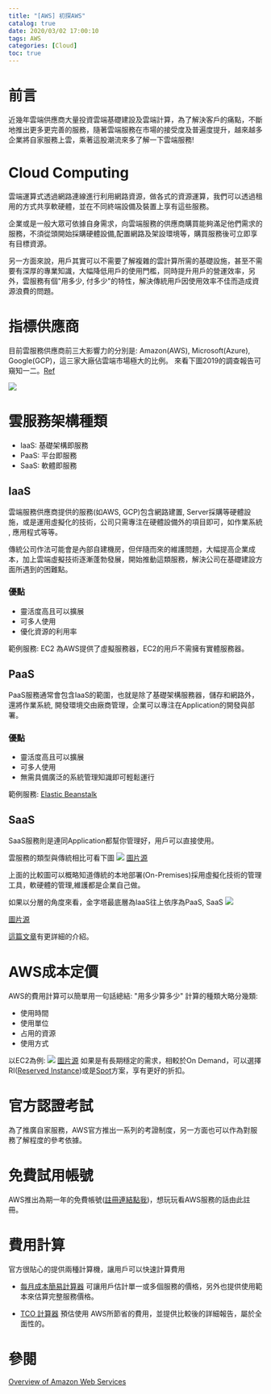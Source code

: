 ```yaml
---
title: "[AWS] 初探AWS"
catalog: true
date: 2020/03/02 17:00:10
tags: AWS
categories: [Cloud]
toc: true
---
```

<!-- toc -->
# 前言
近幾年雲端供應商大量投資雲端基礎建設及雲端計算，為了解決客戶的痛點，不斷地推出更多更完善的服務，隨著雲端服務在市場的接受度及普遍度提升，越來越多企業將自家服務上雲，乘著這股潮流來多了解一下雲端服務!
<!--more-->

# Cloud Computing
雲端運算式透過網路連線進行利用網路資源，做各式的資源運算，我們可以透過租用的方式共享軟硬體，並在不同終端設備及裝置上享有這些服務。

企業或是一般大眾可依據自身需求，向雲端服務的供應商購買能夠滿足他們需求的服務，不須從頭開始採購硬體設備,配置網路及架設環境等，購買服務後可立即享有目標資源。

另一方面來說，用戶其實可以不需要了解複雜的雲計算所需的基礎設施，甚至不需要有深厚的專業知識，大幅降低用戶的使用門檻，同時提升用戶的營運效率，另外，雲服務有個"用多少, 付多少"的特性，解決傳統用戶因使用效率不佳而造成資源浪費的問題。

# 指標供應商
目前雲服務供應商前三大影響力的分別是: Amazon(AWS), Microsoft(Azure), Google(GCP)，這三家大廠佔雲端市場極大的比例。
來看下圖2019的調查報告可窺知一二。[Ref](https://kinsta.com/blog/google-cloud-vs-azure/)

![](https://i.imgur.com/GjFCgvH.png)


# 雲服務架構種類
- IaaS: 基礎架構即服務
- PaaS: 平台即服務
- SaaS: 軟體即服務

## IaaS
雲端服務供應商提供的服務(如AWS, GCP)包含網路建置, Server採購等硬體設施，或是運用虛擬化的技術，公司只需專注在硬體設備外的項目即可，如作業系統 , 應用程式等等。

傳統公司作法可能會是內部自建機房，但伴隨而來的維護問題，大幅提高企業成本，加上雲端虛擬技術逐漸蓬勃發展，開始推動這類服務，解決公司在基礎建設方面所遇到的困難點。
### 優點
* 靈活度高且可以擴展
* 可多人使用
* 優化資源的利用率

範例服務: EC2
為AWS提供了虛擬服務器，EC2的用戶不需擁有實體服務器。

## PaaS
PaaS服務通常會包含IaaS的範圍，也就是除了基礎架構服務器，儲存和網路外，還將作業系統, 開發環境交由廠商管理，企業可以專注在Application的開發與部署。

### 優點
* 靈活度高且可以擴展
* 可多人使用
* 無需具備廣泛的系統管理知識即可輕鬆運行

範例服務: [Elastic Beanstalk](https://aws.amazon.com/elasticbeanstalk/?nc1=h_ls)

## SaaS
SaaS服務則是連同Application都幫你管理好，用戶可以直接使用。


雲服務的類型與傳統相比可看下圖
![](https://i.imgur.com/A9ijXd8.png)
[圖片源](https://www.cloudindustry.com/au/cloud-computing-models-demystified/)

上面的比較圖可以概略知道傳統的本地部署(On-Premises)採用虛擬化技術的管理工具，軟硬體的管理,維護都是企業自己做。

如果以分層的角度來看，金字塔最底層為IaaS往上依序為PaaS, SaaS
![](https://i.imgur.com/WmAqQQb.png)

[圖片源](https://www.researchgate.net/figure/Illustration-of-cloud-computing-layers-as-a-collection-of-services-XaaS_fig3_236218233)


[這篇文章](https://www.bigcommerce.com/blog/saas-vs-paas-vs-iaas/#the-three-types-of-cloud-computing-service-models-explained)有更詳細的介紹。

# AWS成本定價
AWS的費用計算可以簡單用一句話總結: "用多少算多少"
計算的種類大略分幾類:
- 使用時間
- 使用單位
- 占用的資源
- 使用方式

以EC2為例:
![](https://i.imgur.com/F4ts4Zf.jpg)
[圖片源](https://www.slideshare.net/AmazonWebServices/reducing-the-total-cost-of-it-infrastructure-with-aws-cloud-economics)
如果是有長期穩定的需求，相較於On Demand，可以選擇RI([Reserved Instance](https://aws.amazon.com/ec2/pricing/reserved-instances/?nc1=h_ls))或是[Spot](https://aws.amazon.com/tw/ec2/spot/)方案，享有更好的折扣。

# 官方認證考試
為了推廣自家服務，AWS官方推出一系列的考證制度，另一方面也可以作為對服務了解程度的參考依據。

# 免費試用帳號
AWS推出為期一年的免費帳號([註冊連結點我](https://aws.amazon.com/tw/free/?all-free-tier.sort-by=item.additionalFields.SortRank&all-free-tier.sort-order=asc))，想玩玩看AWS服務的話由此註冊。

# 費用計算
官方很貼心的提供兩種計算機，讓用戶可以快速計算費用
* [每月成本簡易計算器](https://calculator.s3.amazonaws.com/index.html)
可讓用戶估計單一或多個服務的價格，另外也提供使用範本來估算完整服務價格。

* [TCO 計算器](https://aws.amazon.com/tw/tco-calculator/)
預估使用 AWS所節省的費用，並提供比較後的詳細報告，屬於全面性的。

# 參閱
[Overview of Amazon Web Services](https://d1.awsstatic.com/whitepapers/aws-overview.pdf?did=wp_card&trk=wp_card)